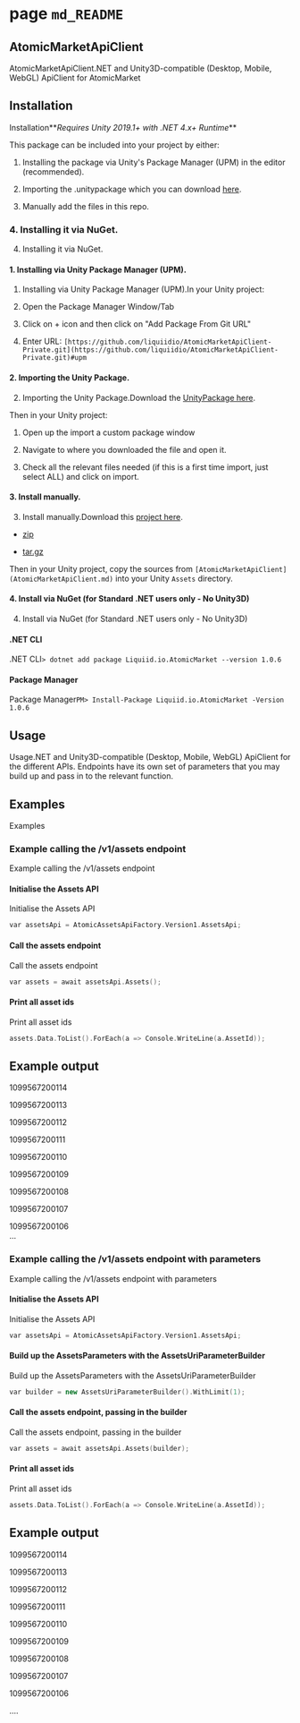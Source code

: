 # page `md_README` 

[](https://github.com/liquiidio/AtomicAssetsApiClient-Private/actions/workflows/dotnet-build.yml)[](https://github.com/liquiidio/AtomicAssetsApiClient-Private/actions/workflows/dotnet-test.yml)

## AtomicMarketApiClient
AtomicMarketApiClient.NET and Unity3D-compatible (Desktop, Mobile, WebGL) ApiClient for AtomicMarket

## Installation
Installation**_Requires Unity 2019.1+ with .NET 4.x+ Runtime_**

This package can be included into your project by either:

1. Installing the package via Unity's Package Manager (UPM) in the editor (recommended).

1. Importing the .unitypackage which you can download [here](https://github.com/liquiidio/AtomicMarketApiClient-Private/releases/latest/download/atomicmarket.unitypackage).

1. Manually add the files in this repo. 

### 4. Installing it via NuGet.
4. Installing it via NuGet.

#### 1. Installing via Unity Package Manager (UPM).
1. Installing via Unity Package Manager (UPM).In your Unity project:

1. Open the Package Manager Window/Tab

1. Click on + icon and then click on "Add Package From Git URL"

1. Enter URL: `[https://github.com/liquiidio/AtomicMarketApiClient-Private.git](https://github.com/liquiidio/AtomicMarketApiClient-Private.git)#upm`

#### 2. Importing the Unity Package.
2. Importing the Unity Package.Download the [UnityPackage here](https://github.com/liquiidio/AtomicMarketApiClient-Private/releases/latest/download/atomicmarket.unitypackage).

Then in your Unity project:

1. Open up the import a custom package window

1. Navigate to where you downloaded the file and open it.

1. Check all the relevant files needed (if this is a first time import, just select ALL) and click on import.

#### 3. Install manually.
3. Install manually.Download this [project here](https://github.com/liquiidio/AtomicMarketApiClient-Private/releases/latest).

* [zip](https://github.com/liquiidio/AtomicMarketApiClient-Private/archive/refs/tags/1.0.10.zip)

* [tar.gz](https://github.com/liquiidio/AtomicMarketApiClient-Private/archive/refs/tags/1.0.10.tar.gz)

Then in your Unity project, copy the sources from `[AtomicMarketApiClient](AtomicMarketApiClient.md)` into your Unity `Assets` directory.

#### 4. Install via NuGet (for Standard .NET users only - No Unity3D)
4. Install via NuGet (for Standard .NET users only - No Unity3D)
#### .NET CLI
.NET CLI`> dotnet add package Liquiid.io.AtomicMarket --version 1.0.6`

#### Package Manager
Package Manager`PM> Install-Package Liquiid.io.AtomicMarket -Version 1.0.6`

## Usage
Usage.NET and Unity3D-compatible (Desktop, Mobile, WebGL) ApiClient for the different APIs. Endpoints have its own set of parameters that you may build up and pass in to the relevant function.

## Examples
Examples

### Example calling the /v1/assets endpoint
Example calling the /v1/assets endpoint

#### Initialise the Assets API
Initialise the Assets API
```cpp
var assetsApi = AtomicAssetsApiFactory.Version1.AssetsApi;
```

#### Call the assets endpoint
Call the assets endpoint
```cpp
var assets = await assetsApi.Assets();
```

#### Print all asset ids
Print all asset ids
```cpp
assets.Data.ToList().ForEach(a => Console.WriteLine(a.AssetId));
```

## Example output

1099567200114

1099567200113 <br/>

1099567200112 <br/>

1099567200111

1099567200110 <br/>

1099567200109 <br/>

1099567200108

1099567200107

1099567200106 <br/>
 ...

### Example calling the /v1/assets endpoint with parameters
Example calling the /v1/assets endpoint with parameters

#### Initialise the Assets API
Initialise the Assets API
```cpp
var assetsApi = AtomicAssetsApiFactory.Version1.AssetsApi;
```

#### Build up the AssetsParameters with the AssetsUriParameterBuilder
Build up the AssetsParameters with the AssetsUriParameterBuilder
```cpp
var builder = new AssetsUriParameterBuilder().WithLimit(1);
```

#### Call the assets endpoint, passing in the builder
Call the assets endpoint, passing in the builder
```cpp
var assets = await assetsApi.Assets(builder);
```

#### Print all asset ids
Print all asset ids
```cpp
assets.Data.ToList().ForEach(a => Console.WriteLine(a.AssetId));
```
## Example output

1099567200114

1099567200113 <br/>

1099567200112 <br/>

1099567200111

1099567200110 <br/>

1099567200109 <br/>

1099567200108

1099567200107

1099567200106

....

